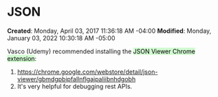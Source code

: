 # JSON

**Created**: Monday, April 03, 2017 11:36:18 AM -04:00
**Modified**: Monday, January 03, 2022 10:30:18 AM -05:00


Vasco (Udemy) recommended installing the <mark style="background: #BBFABBA6;">JSON Viewer Chrome extension</mark>:

1. <a href="https://chrome.google.com/webstore/detail/json-viewer/gbmdgpbipfallnflgajpaliibnhdgobh">https://chrome.google.com/webstore/detail/json-viewer/gbmdgpbipfallnflgajpaliibnhdgobh</a>
2. It's very helpful for debugging rest APIs.